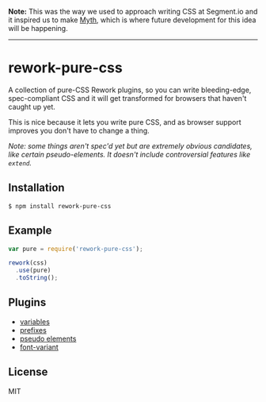 **Note:** This was the way we used to approach writing CSS at Segment.io and it inspired us to make [Myth](https://github.com/segmentio/myth), which is where future development for this idea will be happening.

---

# rework-pure-css

  A collection of pure-CSS Rework plugins, so you can write bleeding-edge, spec-compliant CSS and it will get transformed for browsers that haven't caught up yet.

  This is nice because it lets you write pure CSS, and as browser support improves you don't have to change a thing.

  _Note: some things aren't spec'd yet but are extremely obvious candidates, like certain pseudo-elements. It doesn't include controversial features like `extend`._

## Installation

    $ npm install rework-pure-css

## Example

```js
var pure = require('rework-pure-css');

rework(css)
  .use(pure)
  .toString();
```

## Plugins

  - [variables](https://github.com/visionmedia/rework-vars)
  - [prefixes](https://github.com/ai/autoprefixer)
  - [pseudo elements](https://github.com/yields/rework-pseudos)
  - [font-variant](https://github.com/ianstormtaylor/rework-font-variant)

## License

  MIT
